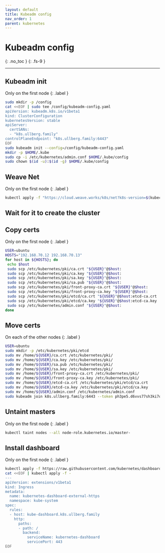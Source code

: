 ```yaml
---
layout: default
title: Kubeadm config
nav_order: 1
parent: kubernetes
---
```


# Kubeadm config
{: .no_toc }
{: .fs-9 }

---

## Kubeadm init
Only on the first node
{: .label }
```bash
sudo mkdir -p /config
cat <<EOF | sudo tee /config/kubeadm-config.yaml
apiVersion: kubeadm.k8s.io/v1beta1
kind: ClusterConfiguration
kubernetesVersion: stable
apiServer:
  certSANs:
  - "k8s.ullberg.family"
controlPlaneEndpoint: "k8s.ullberg.family:6443"
EOF
sudo kubeadm init --config=/config/kubeadm-config.yaml
mkdir -p $HOME/.kube
sudo cp -i /etc/kubernetes/admin.conf $HOME/.kube/config
sudo chown $(id -u):$(id -g) $HOME/.kube/config
```

## Weave Net
Only on the first node
{: .label }
```bash
kubectl apply -f "https://cloud.weave.works/k8s/net?k8s-version=$(kubectl version | base64 | tr -d '\n')"
```

## Wait for it to create the cluster

## Copy certs
Only on the first node
{: .label }
```bash
USER=ubuntu
HOSTS="192.168.70.12 192.168.70.13"
for host in ${HOSTS}; do
 echo $host
 sudo scp /etc/kubernetes/pki/ca.crt "${USER}"@$host:
 sudo scp /etc/kubernetes/pki/ca.key "${USER}"@$host:
 sudo scp /etc/kubernetes/pki/sa.key "${USER}"@$host:
 sudo scp /etc/kubernetes/pki/sa.pub "${USER}"@$host:
 sudo scp /etc/kubernetes/pki/front-proxy-ca.crt "${USER}"@$host:
 sudo scp /etc/kubernetes/pki/front-proxy-ca.key "${USER}"@$host:
 sudo scp /etc/kubernetes/pki/etcd/ca.crt "${USER}"@$host:etcd-ca.crt
 sudo scp /etc/kubernetes/pki/etcd/ca.key "${USER}"@$host:etcd-ca.key
 sudo scp /etc/kubernetes/admin.conf "${USER}"@$host:
done
```

## Move certs
On each of the other nodes
{: .label }
```bash
USER=ubuntu
sudo mkdir -p /etc/kubernetes/pki/etcd
sudo mv /home/${USER}/ca.crt /etc/kubernetes/pki/
sudo mv /home/${USER}/ca.key /etc/kubernetes/pki/
sudo mv /home/${USER}/sa.pub /etc/kubernetes/pki/
sudo mv /home/${USER}/sa.key /etc/kubernetes/pki/
sudo mv /home/${USER}/front-proxy-ca.crt /etc/kubernetes/pki/
sudo mv /home/${USER}/front-proxy-ca.key /etc/kubernetes/pki/
sudo mv /home/${USER}/etcd-ca.crt /etc/kubernetes/pki/etcd/ca.crt
sudo mv /home/${USER}/etcd-ca.key /etc/kubernetes/pki/etcd/ca.key
sudo mv /home/${USER}/admin.conf /etc/kubernetes/admin.conf
sudo kubeadm join k8s.ullberg.family:6443 --token ph3pe5.d6vvs77sh3ki7qkw --discovery-token-ca-cert-hash sha256:76917b0b1030409ddb272fcfb086bf484e17253d5e15502c7931aa332c708008 --experimental-control-plane
```

## Untaint masters
Only on the first node
{: .label }
```bash
kubectl taint nodes --all node-role.kubernetes.io/master-
```

## Install dashboard
Only on the first node
{: .label }
```bash
kubectl apply -f https://raw.githubusercontent.com/kubernetes/dashboard/v1.10.1/src/deploy/recommended/kubernetes-dashboard.yaml
cat <<EOF | kubectl apply -f -
---
apiVersion: extensions/v1beta1
kind: Ingress
metadata:
  name: kubernetes-dashboard-external-https
  namespace: kube-system
spec:
  rules:
  - host: kube-dashboard.k8s.ullberg.family
    http:
      paths:
      - path: /
        backend:
          serviceName: kubernetes-dashboard
          servicePort: 443
EOF
```
